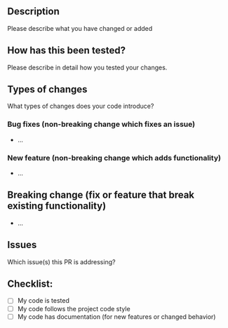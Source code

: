 ## Description

Please describe what you have changed or added

## How has this been tested?
Please describe in detail how you tested your changes.

## Types of changes
What types of changes does your code introduce?

### Bug fixes (non-breaking change which fixes an issue)
- ...
### New feature (non-breaking change which adds functionality)
- ...
## Breaking change (fix or feature that break existing functionality)
- ...
 
## Issues
Which issue(s) this PR is addressing?

## Checklist:
- [ ] My code is tested
- [ ] My code follows the project code style
- [ ] My code has documentation (for new features or changed behavior)
